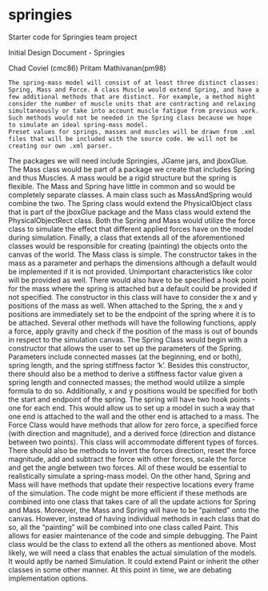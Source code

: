 springies
=========

Starter code for Springies team project

Initial Design Document - Springies

Chad Coviel (cmc86)
Pritam Mathivanan(pm98)

	The spring-mass model will consist of at least three distinct classes: Spring, Mass and Force. A class Muscle would extend Spring, and have a few additional methods that are distinct. For example, a method might consider the number of muscle units that are contracting and relaxing simultaneously or take into account muscle fatigue from previous work. Such methods would not be needed in the Spring class because we hope to simulate an ideal spring-mass model. 
	Preset values for springs, masses and muscles will be drawn from .xml files that will be included with the source code. We will not be creating our own .xml parser. 
The packages we will need include Springies, JGame jars, and jboxGlue. The Mass class would be part of a package we create that includes Spring and thus Muscles. A mass would be a rigid structure but the spring is flexible. The Mass and Spring have little in common and so would be completely separate classes. A main class such as MassAndSpring would combine the two. The Spring class would extend the PhysicalObject class that is part of the jboxGlue package and the Mass class would extend the PhysicalObjectRect class. Both the Spring and Mass would utilize the force class to simulate the effect that different applied forces have on the model during simulation. Finally, a class that extends all of the aforementioned classes would be responsible for creating (painting) the objects onto the canvas of the world. 
The Mass class is simple. The constructor takes in the mass as a parameter and perhaps the dimensions although a default would be implemented if it is not provided. Unimportant characteristics like color will be provided as well. There would also have to be specified a hook point for the mass where the spring is attached but a default could be provided if not specified. The constructor in this class will have to consider the x and y positions of the mass as well. When attached to the Spring, the x and y positions are immediately set to be the endpoint of the spring where it is to be attached. Several other methods will have the following functions, apply a force, apply gravity and check if the position of the mass is out of bounds in respect to the simulation canvas. 
	The Spring Class would begin with a constructor that allows the user to set up the parameters of the Spring. Parameters include connected masses (at the beginning, end or both), spring length, and the spring stiffness factor ‘k’. Besides this constructor, there should also be a method to derive a stiffness factor value given a spring length and connected masses; the method would utilize a simple formula to do so. Additionally, x and y positions would be specified for both the start and endpoint of the spring. The spring will have two hook points - one for each end. This would allow us to set up a model in such a way that one end is attached to the wall and the other end is attached to a mass.
	The Force Class would have methods that allow for zero force, a specified force (with direction and magnitude), and a derived force (direction and distance between two points). This class will accommodate different types of forces. There should also be methods to invert the forces direction, reset the force magnitude, add and subtract the force with other forces, scale the force and get the angle between two forces. All of these would be essential to realistically simulate a spring-mass model. 
	On the other hand, Spring and Mass will have methods that update their respective locations every frame of the simulation. The code might be more efficient if these methods are combined into one class that takes care of all the update actions for Spring and Mass.
	Moreover, the Mass and Spring will have to be “painted” onto the canvas. However, instead of having individual methods in each class that do so, all the “painting” will be combined into one class called Paint. This allows for easier maintenance of the code and simple debugging. The Paint class would be the class to extend all the others as mentioned above.
	Most likely, we will need a class that enables the actual simulation of the models. It would aptly be named Simulation. It could extend Paint or inherit the other classes in some other manner. At this point in time, we are debating implementation options. 
